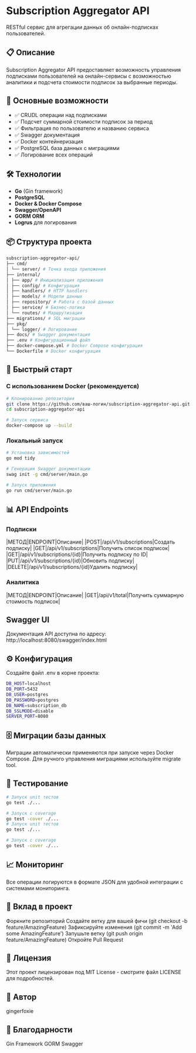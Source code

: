 # Subscription Aggregator API

RESTful сервис для агрегации данных об онлайн-подписках пользователей.

## 📋 Описание

Subscription Aggregator API предоставляет возможность управления подписками пользователей на онлайн-сервисы с возможностью аналитики и подсчета стоимости подписок за выбранные периоды.

## 🚀 Основные возможности

- ✅ CRUDL операции над подписками
- ✅ Подсчет суммарной стоимости подписок за период
- ✅ Фильтрация по пользователю и названию сервиса
- ✅ Swagger документация
- ✅ Docker контейнеризация
- ✅ PostgreSQL база данных с миграциями
- ✅ Логирование всех операций

## 🛠 Технологии

- **Go** (Gin framework)
- **PostgreSQL**
- **Docker & Docker Compose**
- **Swagger/OpenAPI**
- **GORM ORM**
- **Logrus** для логирования

## 📦 Структура проекта

```bash
subscription-aggregator-api/
├── cmd/
│ └── server/ # Точка входа приложения
├── internal/
│ ├── app/ # Инициализация приложения
│ ├── config/ # Конфигурация
│ ├── handlers/ # HTTP handlers
│ ├── models/ # Модели данных
│ ├── repository/ # Работа с базой данных
│ ├── service/ # Бизнес-логика
│ └── routes/ # Маршрутизация
├── migrations/ # SQL миграции
├── pkg/
│ └── logger/ # Логирование
├── docs/ # Swagger документация
├── .env # Конфигурационный файл
├── docker-compose.yml # Docker Compose конфигурация
└── Dockerfile # Docker конфигурация
```

## 🚀 Быстрый старт

### С использованием Docker (рекомендуется)

```bash
# Клонирование репозитория
git clone https://github.com/ваш-логин/subscription-aggregator-api.git
cd subscription-aggregator-api

# Запуск сервиса
docker-compose up --build
```

### Локальный запуск

```bash
# Установка зависимостей
go mod tidy

# Генерация Swagger документации
swag init -g cmd/server/main.go

# Запуск приложения
go run cmd/server/main.go
```

## 📊 API Endpoints

### Подписки

|МЕТОД|ENDPOINT|Описание|
|POST|/api/v1/subscriptions|Создать подписку|
|GET|/api/v1/subscriptions|Получить список подписок|
|GET|/api/v1/subscriptions/{id}|Получить подписку по ID|
|PUT|/api/v1/subscriptions/{id}|Обновить подписку|
|DELETE|/api/v1/subscriptions/{id}Удалить подписку|

### Аналитика

|МЕТОД|ENDPOINT|Описание|
|GET|/api/v1/total|Получить суммарную стоимость подписок|

## Swagger UI

Документация API доступна по адресу: http://localhost:8080/swagger/index.html

## ⚙️ Конфигурация

Создайте файл .env в корне проекта:

```bash
DB_HOST=localhost
DB_PORT=5432
DB_USER=postgres
DB_PASSWORD=postgres
DB_NAME=subscription_db
DB_SSLMODE=disable
SERVER_PORT=8080
```

## 🗄 Миграции базы данных

Миграции автоматически применяются при запуске через Docker Compose. Для ручного управления миграциями используйте migrate tool.

## 🧪 Тестирование

```bash
# Запуск unit тестов
go test ./...

# Запуск с coverage
go test -cover ./...
# Запуск unit тестов
go test ./...

# Запуск с coverage
go test -cover ./...
```

## 📈 Мониторинг

Все операции логируются в формате JSON для удобной интеграции с системами мониторинга.

## 🤝 Вклад в проект

Форкните репозиторий
Создайте ветку для вашей фичи (git checkout -b feature/AmazingFeature)
Зафиксируйте изменения (git commit -m 'Add some AmazingFeature')
Запушьте ветку (git push origin feature/AmazingFeature)
Откройте Pull Request

## 📄 Лицензия

Этот проект лицензирован под MIT License - смотрите файл LICENSE для подробностей.

## 👤 Автор

gingerfoxie

## 🙏 Благодарности

Gin Framework
GORM
Swagger
